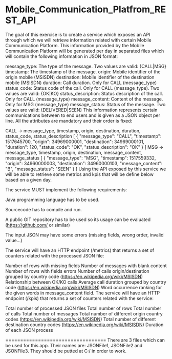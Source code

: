 # Mobile_Communication_Platfrom_REST_API
 The goal of this exercise is to create a service which exposes an API through which we will retrieve information related with certain Mobile Communication Platform. This information provided by the Mobile Communication Platform will be generated per day in separated files which will contain the following information in JSON format:

message_type: The type of the message. Two values are valid: {CALL|MSG}
timestamp: The timestamp of the message.
origin: Mobile identifier of the origin mobile (MSISDN)
destination: Mobile identifier of the destination mobile (MSISDN)
duration: Call duration. Only for CALL (message_type)
status_code: Status code of the call. Only for CALL (message_type). Two values are valid: {OK|KO}
status_description: Status description of the call. Only for CALL (message_type)
message_content: Content of the message. Only for MSG (message_type)
message_status: Status of the message. Two values are valid: {DELIVERED|SEEN}
This information represents certain communications between to end users and is given as a JSON object per line. All the attributes are mandatory and their order is fixed:

CALL -> message_type, timestamp, origin, destination, duration, status_code, status_description
[
  {
    "message_type": "CALL",
    "timestamp": 1517645700,
    "origin": 34969000001,
    "destination": 34969000101,
    "duration": 120,
    "status_code": "OK",
    "status_description": "OK"
  }
]
MSG -> message_type, timestamp, origin, destination, message_content, message_status
[
  {
    "message_type": "MSG",
    "timestamp": 1517559332,
    "origin": 34960000003,
    "destination": 34960000103,
    "message_content": "B",
    "message_status": "SEEN"
  }
]
Using the API exposed by this service we will be able to retrieve some metrics and kpis that will be define below based on a given day.

The service MUST implement the following requirements:

Java programming language has to be used.

Sourcecode has to compile and run.

A public GIT repository has to be used so its usage can be evaluated (https://github.com/ or similar)

The input JSON may have some errors (missing fields, wrong order, invalid value...)

The service will have an HTTP endpoint (/metrics) that returns a set of counters related with the processed JSON file:

Number of rows with missing fields
Number of messages with blank content
Number of rows with fields errors
Number of calls origin/destination grouped by country code (https://en.wikipedia.org/wiki/MSISDN)
Relationship between OK/KO calls
Average call duration grouped by country code (https://en.wikipedia.org/wiki/MSISDN)
Word occurrence ranking for the given words in message_content field.
The service will have an HTTP endpoint (/kpis) that returns a set of counters related with the service:

Total number of processed JSON files
Total number of rows
Total number of calls
Total number of messages
Total number of different origin country codes (https://en.wikipedia.org/wiki/MSISDN)
Total number of different destination country codes (https://en.wikipedia.org/wiki/MSISDN)
Duration of each JSON process

==================================
There are 3 files which can be used for this app. Their names are: JSONFile1, JSONFile2 and JSONFile3.
They should be putted at C:/ in order to work.
